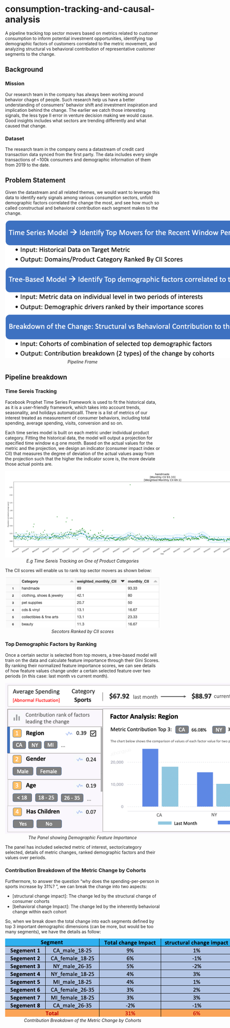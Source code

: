 # consumption-tracking-and-causal-analysis
A pipeline tracking top sector movers based on metrics related to customer consumption to inform potential investment opportunities, identifying top demographic factors of customers correlated to the metric movement, and analyzing structural vs behavioral contribution of representative customer segments to the change. 

## Background
### Mission
Our research team in the company has always been working around behavior chages of people. Such research help us have a better understanding of consumers' behavior shift and investment inspiration and implication behind the change. The earlier we catch those interesting signals, the less type II error in venture decision making we would cause. Good insights includes what sectors are trending differently and what caused that change.

### Dataset
The research team in the company owns a datastream of credit card transaction data synced from the first party. The data includes every single transactions of ~100k consumers and demographic information of them from 2019 to the date. 

## Problem Statement
Given the datastream and all related themes, we would want to leverage this data to identify early signals among various consumption sectors, unfold demographic factors correlated the change the most, and see how much so called constructual and behavioral contribution each segment makes to the change.

<p align="center">
  <img src="fig/frame.png" style="max-width: 1000px"/>
  <em>Pipeline Frame</em>
</p>

## Pipeline breakdown
### Time Sereis Tracking
Facebook Prophet Time Series Framework is used to fit the historical data, as it is a user-friendly framework, which takes into account trends, seasonality, and holidays automaticalll. There is a list of metrics of our interest treated as measurement of consumer behaviors, including total spending, average spending, visits, conversion and so on.

Each time series model is built on each metric under individual product category. Fitting the historical data, the model will output a projection for specified time window e.g one month. Based on the actual values for the metric and the projection, we design an indicator (consumer impact index or CII) that measures the degree of deviation of the actual values away from the projection such that the higher the indicator score is, the more deviate those actual points are. 

<p align="center">
  <img src="fig/time_series.png" style="max-width: 1000px"/>
  <em>E.g Time Sereis Tracking on One of Product Categories</em>
</p>

The CII scores will enable us to rank top sector movers as shown below:

<p align="center">
  <img src="fig/ranking.png" style="max-width: 1000px" width="500"/>
  <em>Secotors Ranked by CII scores </em>
</p>

### Top Demographic Factors by Ranking
Once a certain sector is selected from top movers, a tree-based model will train on the data and calculate feature importance through their Gini Scores. By ranking their normalized feature importance scores, we can see details of how feature values change under a certain selected feature over two periods (in this case: last month vs current month).


<p align="center">
  <img src="fig/panel.png" style="max-width: 1000px" />
  <em>The Panel showing Demographic Feature Importance</em>
</p>

The panel has included selected metric of interest, sector/category selected, details of metric changes, ranked demographic factors and their values over periods.

### Contribution Breakdown of the Metric Change by Cohorts 
Furthermore, to answer the question “why does the spending-per-person in sports increase by 31%? ”, we can break the change into two aspects:
- [structural change impact]: The change led by the structural change of consumer cohorts
- [behavioral change Impact]: The change led by the inherently behavioral change within each cohort

So, when we break down the total change into each segments defined by top 3 important demographic dimensions (can be more, but would be too many segments), we have the details as follow:

<p align="center">
  <img src="fig/segments.png" style="max-width: 1000px" />
  <em> Contribution Breakdown of the Metric Change by Cohorts </em>
</p>




